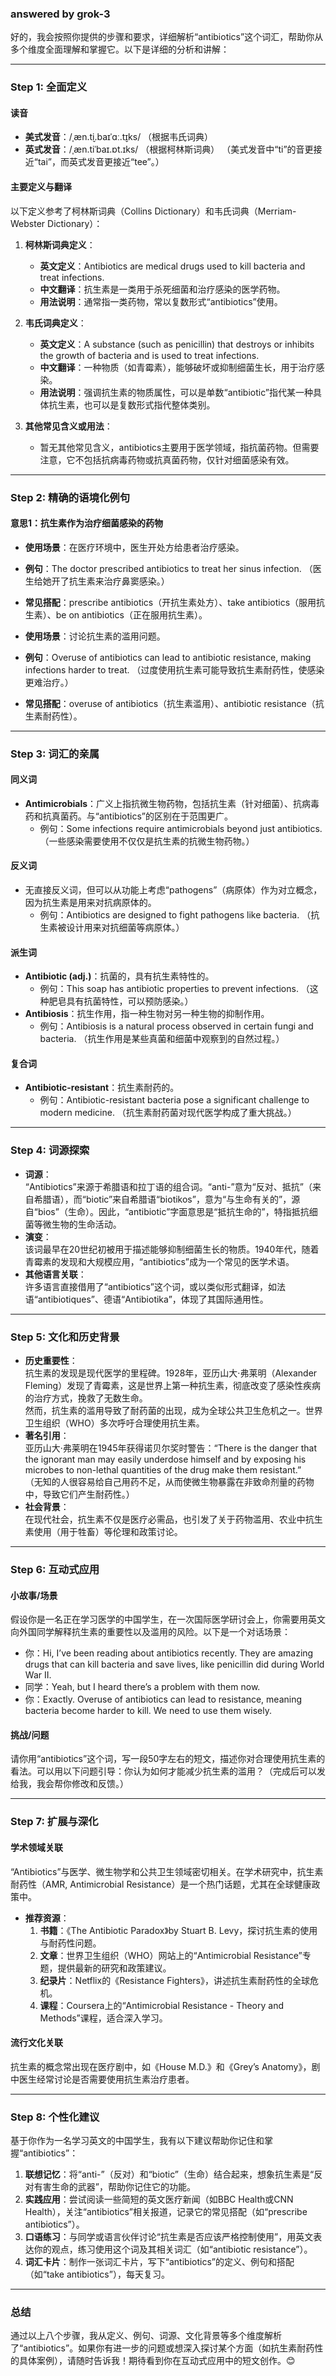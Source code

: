 ### answered by grok-3
好的，我会按照你提供的步骤和要求，详细解析“antibiotics”这个词汇，帮助你从多个维度全面理解和掌握它。以下是详细的分析和讲解：

---

### **Step 1: 全面定义**

#### **读音**
- **美式发音**：/ˌæn.t̬i.baɪˈɑː.t̬ɪks/ （根据韦氏词典）
- **英式发音**：/ˌæn.tiˈbaɪ.ɒt.ɪks/ （根据柯林斯词典）
（美式发音中“ti”的音更接近“tai”，而英式发音更接近“tee”。）

#### **主要定义与翻译**
以下定义参考了柯林斯词典（Collins Dictionary）和韦氏词典（Merriam-Webster Dictionary）：

1. **柯林斯词典定义**：
   - **英文定义**：Antibiotics are medical drugs used to kill bacteria and treat infections.
   - **中文翻译**：抗生素是一类用于杀死细菌和治疗感染的医学药物。
   - **用法说明**：通常指一类药物，常以复数形式“antibiotics”使用。

2. **韦氏词典定义**：
   - **英文定义**：A substance (such as penicillin) that destroys or inhibits the growth of bacteria and is used to treat infections.
   - **中文翻译**：一种物质（如青霉素），能够破坏或抑制细菌生长，用于治疗感染。
   - **用法说明**：强调抗生素的物质属性，可以是单数“antibiotic”指代某一种具体抗生素，也可以是复数形式指代整体类别。

3. **其他常见含义或用法**：
   - 暂无其他常见含义，antibiotics主要用于医学领域，指抗菌药物。但需要注意，它不包括抗病毒药物或抗真菌药物，仅针对细菌感染有效。

---

### **Step 2: 精确的语境化例句**

#### **意思1：抗生素作为治疗细菌感染的药物**
- **使用场景**：在医疗环境中，医生开处方给患者治疗感染。
- **例句**：The doctor prescribed antibiotics to treat her sinus infection.
  （医生给她开了抗生素来治疗鼻窦感染。）
- **常见搭配**：prescribe antibiotics（开抗生素处方）、take antibiotics（服用抗生素）、be on antibiotics（正在服用抗生素）。

- **使用场景**：讨论抗生素的滥用问题。
- **例句**：Overuse of antibiotics can lead to antibiotic resistance, making infections harder to treat.
  （过度使用抗生素可能导致抗生素耐药性，使感染更难治疗。）
- **常见搭配**：overuse of antibiotics（抗生素滥用）、antibiotic resistance（抗生素耐药性）。

---

### **Step 3: 词汇的亲属**

#### **同义词**
- **Antimicrobials**：广义上指抗微生物药物，包括抗生素（针对细菌）、抗病毒药和抗真菌药。与“antibiotics”的区别在于范围更广。
  - 例句：Some infections require antimicrobials beyond just antibiotics.
    （一些感染需要使用不仅仅是抗生素的抗微生物药物。）

#### **反义词**
- 无直接反义词，但可以从功能上考虑“pathogens”（病原体）作为对立概念，因为抗生素是用来对抗病原体的。
  - 例句：Antibiotics are designed to fight pathogens like bacteria.
    （抗生素被设计用来对抗细菌等病原体。）

#### **派生词**
- **Antibiotic (adj.)**：抗菌的，具有抗生素特性的。
  - 例句：This soap has antibiotic properties to prevent infections.
    （这种肥皂具有抗菌特性，可以预防感染。）
- **Antibiosis**：抗生作用，指一种生物对另一种生物的抑制作用。
  - 例句：Antibiosis is a natural process observed in certain fungi and bacteria.
    （抗生作用是某些真菌和细菌中观察到的自然过程。）

#### **复合词**
- **Antibiotic-resistant**：抗生素耐药的。
  - 例句：Antibiotic-resistant bacteria pose a significant challenge to modern medicine.
    （抗生素耐药菌对现代医学构成了重大挑战。）

---

### **Step 4: 词源探索**

- **词源**：  
  “Antibiotics”来源于希腊语和拉丁语的组合词。“anti-”意为“反对、抵抗”（来自希腊语），而“biotic”来自希腊语“biotikos”，意为“与生命有关的”，源自“bios”（生命）。因此，“antibiotic”字面意思是“抵抗生命的”，特指抵抗细菌等微生物的生命活动。
- **演变**：  
  该词最早在20世纪初被用于描述能够抑制细菌生长的物质。1940年代，随着青霉素的发现和大规模应用，“antibiotics”成为一个常见的医学术语。
- **其他语言关联**：  
  许多语言直接借用了“antibiotics”这个词，或以类似形式翻译，如法语“antibiotiques”、德语“Antibiotika”，体现了其国际通用性。

---

### **Step 5: 文化和历史背景**

- **历史重要性**：  
  抗生素的发现是现代医学的里程碑。1928年，亚历山大·弗莱明（Alexander Fleming）发现了青霉素，这是世界上第一种抗生素，彻底改变了感染性疾病的治疗方式，挽救了无数生命。  
  然而，抗生素的滥用导致了耐药菌的出现，成为全球公共卫生危机之一。世界卫生组织（WHO）多次呼吁合理使用抗生素。
- **著名引用**：  
  亚历山大·弗莱明在1945年获得诺贝尔奖时警告：“There is the danger that the ignorant man may easily underdose himself and by exposing his microbes to non-lethal quantities of the drug make them resistant.”  
  （无知的人很容易给自己用药不足，从而使微生物暴露在非致命剂量的药物中，导致它们产生耐药性。）
- **社会背景**：  
  在现代社会，抗生素不仅是医疗必需品，也引发了关于药物滥用、农业中抗生素使用（用于牲畜）等伦理和政策讨论。

---

### **Step 6: 互动式应用**

#### **小故事/场景**  
假设你是一名正在学习医学的中国学生，在一次国际医学研讨会上，你需要用英文向外国同学解释抗生素的重要性以及滥用的风险。以下是一个对话场景：  
- 你：Hi, I’ve been reading about antibiotics recently. They are amazing drugs that can kill bacteria and save lives, like penicillin did during World War II.  
- 同学：Yeah, but I heard there’s a problem with them now.  
- 你：Exactly. Overuse of antibiotics can lead to resistance, meaning bacteria become harder to kill. We need to use them wisely.  

#### **挑战/问题**  
请你用“antibiotics”这个词，写一段50字左右的短文，描述你对合理使用抗生素的看法。可以用以下问题引导：你认为如何才能减少抗生素的滥用？（完成后可以发给我，我会帮你修改和反馈。）

---

### **Step 7: 扩展与深化**

#### **学术领域关联**  
“Antibiotics”与医学、微生物学和公共卫生领域密切相关。在学术研究中，抗生素耐药性（AMR, Antimicrobial Resistance）是一个热门话题，尤其在全球健康政策中。
- **推荐资源**：
  1. **书籍**：《The Antibiotic Paradox》by Stuart B. Levy，探讨抗生素的使用与耐药性问题。
  2. **文章**：世界卫生组织（WHO）网站上的“Antimicrobial Resistance”专题，提供最新的研究和政策建议。
  3. **纪录片**：Netflix的《Resistance Fighters》，讲述抗生素耐药性的全球危机。
  4. **课程**：Coursera上的“Antimicrobial Resistance - Theory and Methods”课程，适合深入学习。

#### **流行文化关联**  
抗生素的概念常出现在医疗剧中，如《House M.D.》和《Grey’s Anatomy》，剧中医生经常讨论是否需要使用抗生素治疗患者。

---

### **Step 8: 个性化建议**

基于你作为一名学习英文的中国学生，我有以下建议帮助你记住和掌握“antibiotics”：
1. **联想记忆**：将“anti-”（反对）和“biotic”（生命）结合起来，想象抗生素是“反对有害生命的武器”，帮助你记住它的功能。
2. **实践应用**：尝试阅读一些简短的英文医疗新闻（如BBC Health或CNN Health），关注“antibiotics”相关报道，记录它的常见搭配（如“prescribe antibiotics”）。
3. **口语练习**：与同学或语言伙伴讨论“抗生素是否应该严格控制使用”，用英文表达你的观点，练习使用这个词及其相关词汇（如“antibiotic resistance”）。
4. **词汇卡片**：制作一张词汇卡片，写下“antibiotics”的定义、例句和搭配（如“take antibiotics”），每天复习。

---

### **总结**
通过以上八个步骤，我从定义、例句、词源、文化背景等多个维度解析了“antibiotics”。如果你有进一步的问题或想深入探讨某个方面（如抗生素耐药性的具体案例），请随时告诉我！期待看到你在互动式应用中的短文创作。😊